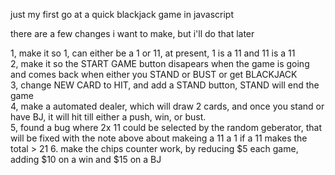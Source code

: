 just my first go at a quick blackjack game in javascript

there are a few changes i want to make, but i'll do that later

1, make it so 1, can either be a 1 or 11, at present, 1 is a 11 and 11 is a 11<br>
2, make it so the START GAME button disapears when the game is going and comes back when either you STAND or BUST or get BLACKJACK<br>
3, change NEW CARD to HIT, and add a STAND button, STAND will end the game<br>
4, make a automated dealer, which will draw 2 cards, and once you stand or have BJ, it will hit till either a push, win, or bust.<br>
5, found a bug where 2x 11 could be selected by the random geberator, that will be fixed with the note above about makeing a 11 a 1 if a 11 makes the total > 21
6. make the chips counter work, by reducing $5 each game, adding $10 on a win and $15 on a BJ